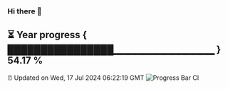### Hi there 👋
⏳ Year progress { ████████████████▁▁▁▁▁▁▁▁▁▁▁▁▁▁ } 54.17 %
---
⏰ Updated on Wed, 17 Jul 2024 06:22:19 GMT
![Progress Bar CI](https://github.com/liununu/liununu/workflows/Progress%20Bar%20CI/badge.svg)
